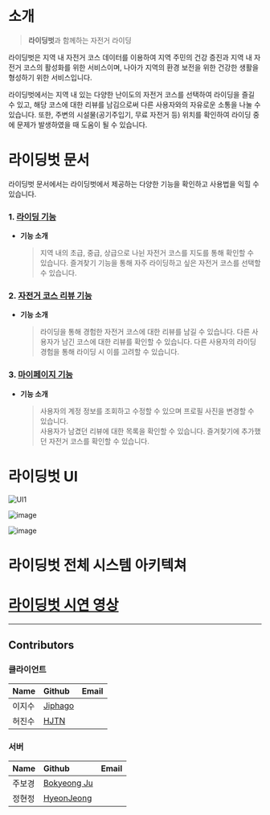 # 소개

> **라이딩벗**과 함께하는 자전거 라이딩

라이딩벗은 지역 내 자전거 코스 데이터를 이용하여 지역 주민의 건강 증진과 지역 내 자전거 코스의 활성화를 위한 서비스이며, 나아가 지역의 환경 보전을 위한 건강한 생활을 형성하기 위한 서비스입니다.

라이딩벗에서는 지역 내 있는 다양한 난이도의 자전거 코스를 선택하여 라이딩을 즐길 수 있고, 해당 코스에 대한 리뷰를 남김으로써 다른 사용자와의 자유로운 소통을 나눌 수 있습니다. 또한, 주변의 시설물(공기주입기, 무료 자전거 등) 위치를 확인하여 라이딩 중에 문제가 발생하였을 때 도움이 될 수 있습니다.

 # 라이딩벗 문서
 라이딩벗 문서에서는 라이딩벗에서 제공하는 다양한 기능을 확인하고 사용법을 익힐 수 있습니다.

### 1. [라이딩 기능]()
* **기능 소개**
  > 지역 내의 초급, 중급, 상급으로 나뉜 자전거 코스를 지도를 통해 확인할 수 있습니다.
  > 즐겨찾기 기능을 통해 자주 라이딩하고 싶은 자전거 코스를 선택할 수 있습니다.

 
### 2. [자전거 코스 리뷰 기능]()
* **기능 소개**
  > 라이딩을 통해 경험한 자전거 코스에 대한 리뷰를 남길 수 있습니다.
  > 다른 사용자가 남긴 코스에 대한 리뷰를 확인할 수 있습니다.
  > 다른 사용자의 라이딩 경험을 통해 라이딩 시 이를 고려할 수 있습니다.


  
### 3. [마이페이지 기능]()
* **기능 소개**
  > 사용자의 계정 정보를 조회하고 수정할 수 있으며 프로필 사진을 변경할 수 있습니다.  
  > 사용자가 남겼던 리뷰에 대한 목록을 확인할 수 있습니다.
  > 즐겨찾기에 추가했던 자전거 코스를 확인할 수 있습니다.
 

# 라이딩벗 UI
![UI1](https://github.com/GGongGGong/.github/assets/82032792/dd7dc11d-fb18-4e7d-bc95-43455b90cb88)

![image](https://github.com/GGongGGong/.github/assets/82032792/d10feca3-f362-41ec-baa2-ddfd0a5f315c)

![image](https://github.com/GGongGGong/.github/assets/82032792/564698ea-da3b-45c4-b260-3ffd00798060)

# 라이딩벗 전체 시스템 아키텍쳐

# [라이딩벗 시연 영상](https://www.youtube.com/watch?v=Ise2fN-N6YI)
***
## Contributors
### 클라이언트
|Name|Github|Email|
|:---|:---|:---|
|이지수|[Jiphago](https://github.com/Jiphago)|
|허진수|[HJTN](https://github.com/HJTN)|
### 서버
|Name|Github|Email|
|:---|:---|:---|
|주보경|[Bokyeong Ju](https://github.com/jupyter1234)|
|정현정|[HyeonJeong](https://github.com/wgwjh05169)|

